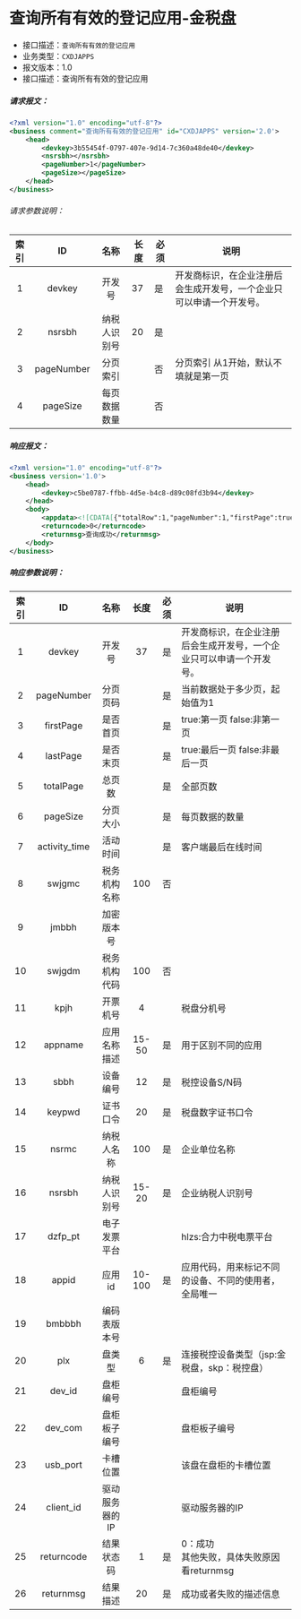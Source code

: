 # 查询所有有效的登记应用-金税盘

- 接口描述：`查询所有有效的登记应用`
- 业务类型：`CXDJAPPS`
- 报文版本：1.0
- 接口描述：查询所有有效的登记应用

##### 请求报文：

```xml
<?xml version="1.0" encoding="utf-8"?>
<business comment="查询所有有效的登记应用" id="CXDJAPPS" version='2.0'>
    <head>
        <devkey>3b55454f-0797-407e-9d14-7c360a48de40</devkey>
        <nsrsbh></nsrsbh>
        <pageNumber>1</pageNumber>
        <pageSize></pageSize>
    </head>
</business>
```

###### 请求参数说明：

| 索引 |     ID     |     名称     | 长度 | 必须 | 说明                                                         |
| :--: | :--------: | :----------: | ---- | ---- | ------------------------------------------------------------ |
|  1   |   devkey   |    开发号    | 37   | 是   | 开发商标识，在企业注册后会生成开发号，一个企业只可以申请一个开发号。 |
|  2   |   nsrsbh   | 纳税人识别号 | 20   | 是   |                                                              |
|  3   | pageNumber |   分页索引   |      | 否   | 分页索引 从1开始，默认不填就是第一页                         |
|  4   |  pageSize  | 每页数据数量 |      | 否   |                                                              |

##### 响应报文：

```xml
<?xml version="1.0" encoding="utf-8"?>
<business version='1.0'>
	<head>
		<devkey>c5be0787-ffbb-4d5e-b4c8-d89c08fd3b94</devkey>
	</head>
	<body>
		<appdata><![CDATA[{"totalRow":1,"pageNumber":1,"firstPage":true,"lastPage":true,"totalPage":1,"pageSize":100,"list":[{"activity_time":"2019-07-18 15:30:22","devkey":"c5be0787-ffbb-4d5e-b4c8-d89c08fd3b94","qylx":null,"yhzh":null,"zf_je":"0.00","zf_zs":0,"swjgmc":null,"jmbbh":null,"client_id":null,"timeout":120000,"swjgdm":"1330400","kpjh":null,"update_time":"2019-07-18 08:25:18","zs_zs":0,"appname":"测试有限公司3","crc":"453744","ff_zs":0,"ff_je":"0.00","kpzdbs":null,"id":28925,"usb_port":null,"sbbh":"661545300000","keypwd":"12345678","sta":1,"kl":null,"dev_com":null,"create_time":"2019-06-21 09:24:18","blxx":null,"nsrmc":"测试有限公司3","bbh":null,"zs_je":"0.00","dev_id":null,"fplxdms":null,"nsrsbh":"91330400000000000Q","dzfp_pt":"hlzs","dzdh":null,"appid":"0f22a540-ad94-4628-9e0f-7123b09dbe0b","data_type":null,"aes_key":"397c36c7e9784e9eb7c4573d3c809dd8","fs_zs":0,"gl_time":"2019-07-04 14:02:58","bmbbbh":"16.0","plx":"jsp","fs_je":"0.00"}]}]]></appdata>
		<returncode>0</returncode>
		<returnmsg>查询成功</returnmsg>
	</body>
</business>
```

##### 响应参数说明：    

| 索引 |      ID       |      名称      |  长度  | 必须 | 说明                                                         |
| :--: | :-----------: | :------------: | :----: | :--: | ------------------------------------------------------------ |
|  1   |    devkey     |     开发号     |   37   |  是  | 开发商标识，在企业注册后会生成开发号，一个企业只可以申请一个开发号。 |
|  2   |  pageNumber   |    分页页码    |        |  是  | 当前数据处于多少页，起始值为1                                |
|  3   |   firstPage   |    是否首页    |        |  是  | true:第一页   false:非第一页                                 |
|  4   |   lastPage    |    是否末页    |        |  是  | true:最后一页  false:非最后一页                              |
|  5   |   totalPage   |     总页数     |        |  是  | 全部页数                                                     |
|  6   |   pageSize    |    分页大小    |        |  是  | 每页数据的数量                                               |
|  7   | activity_time |    活动时间    |        |  是  | 客户端最后在线时间                                           |
|  8   |    swjgmc     |  税务机构名称  |  100   |  否  |                                                              |
|  9   |     jmbbh     |   加密版本号   |        |      |                                                              |
|  10  |    swjgdm     |  税务机构代码  |  100   |  否  |                                                              |
|  11  |     kpjh      |    开票机号    |   4    |      | 税盘分机号                                                   |
|  12  |    appname    |  应用名称描述  | 15-50  |  是  | 用于区别不同的应用                                           |
|  13  |     sbbh      |    设备编号    |   12   |  是  | 税控设备S/N码                                                |
|  14  |    keypwd     |    证书口令    |   20   |  是  | 税盘数字证书口令                                             |
|  15  |     nsrmc     |   纳税人名称   |  100   |  是  | 企业单位名称                                                 |
|  16  |    nsrsbh     |  纳税人识别号  | 15-20  |  是  | 企业纳税人识别号                                             |
|  17  |    dzfp_pt    |  电子发票平台  |        |      | hlzs:合力中税电票平台                                        |
|  18  |     appid     |     应用id     | 10-100 |  是  | 应用代码，用来标记不同的设备、不同的使用者，全局唯一         |
|  19  |    bmbbbh     |  编码表版本号  |        |      |                                                              |
|  20  |      plx      |     盘类型     |   6    |  是  | 连接税控设备类型（jsp:金税盘，skp：税控盘）                  |
|  21  |    dev_id     |    盘柜编号    |        |      | 盘柜编号                                                     |
|  22  |    dev_com    |  盘柜板子编号  |        |      | 盘柜板子编号                                                 |
|  23  |   usb_port    |    卡槽位置    |        |      | 该盘在盘柜的卡槽位置                                         |
|  24  |   client_id   | 驱动服务器的IP |        |      | 驱动服务器的IP                                               |
|  25  |  returncode   |   结果状态码   |   1    |  是  | 0：成功<br/>其他失败，具体失败原因看returnmsg                |
|  26  |   returnmsg   |    结果描述    |   20   |  是  | 成功或者失败的描述信息                                       |

